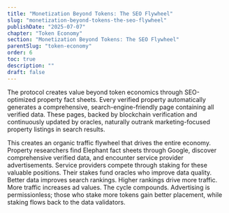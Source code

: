 ```yaml
---
title: "Monetization Beyond Tokens: The SEO Flywheel"
slug: "monetization-beyond-tokens-the-seo-flywheel"
publishDate: "2025-07-07"
chapter: "Token Economy"
section: "Monetization Beyond Tokens: The SEO Flywheel"
parentSlug: "token-economy"
order: 6
toc: true
description: ""
draft: false
---
```


The protocol creates value beyond token economics through SEO-optimized property
fact sheets. Every verified property automatically generates a comprehensive,
search-engine-friendly page containing all verified data. These pages, backed by
blockchain verification and continuously updated by oracles, naturally outrank
marketing-focused property listings in search results.

This creates an organic traffic flywheel that drives the entire economy.
Property researchers find Elephant fact sheets through Google, discover
comprehensive verified data, and encounter service provider advertisements.
Service providers compete through staking for these valuable positions. Their
stakes fund oracles who improve data quality. Better data improves search
rankings. Higher rankings drive more traffic. More traffic increases ad values.
The cycle compounds. Advertising is permissionless; those who stake more tokens
gain better placement, while staking flows back to the data validators.

